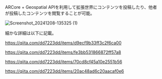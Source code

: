 ARCore + Geospatial APIを利用して拡張世界にコンテンツを投稿したり、他者が投稿したコンテンツを閲覧することが可能。

![Screenshot_20241208-135325 (1)](https://github.com/user-attachments/assets/0ce8cfdd-0ded-42be-ae99-9348ae6aa5d0)

細かな詳細は以下に記載。

https://qiita.com/dd7223dd/items/d9ecf9b33ff3c2f6ca00

https://qiita.com/dd7223dd/items/fe3bb531866872ff57a8

https://qiita.com/dd7223dd/items/70cd8cf45a10e2551b56

https://qiita.com/dd7223dd/items/20ac48ad6c20aacaf0e6
